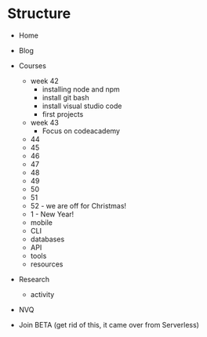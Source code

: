 # Structure

- Home
- Blog
- Courses    
    - week 42
        - installing node and npm
        - install git bash
        - install visual studio code
        - first projects
    - week 43
        - Focus on codeacademy
    - 44
    - 45
    - 46
    - 47
    - 48
    - 49
    - 50
    - 51
    - 52 - we are off for Christmas!
    - 1 - New Year!    
    - mobile
    - CLI
    - databases
    - API
    - tools
    - resources
- Research
    - activity
- NVQ

- Join BETA (get rid of this, it came over from Serverless)

